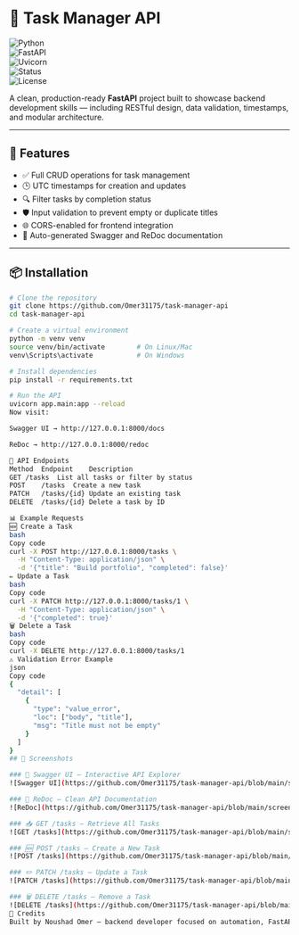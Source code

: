 # 🧠 Task Manager API

![Python](https://img.shields.io/badge/Python-3.12-blue?logo=python)  
![FastAPI](https://img.shields.io/badge/FastAPI-0.110-009688?logo=fastapi)  
![Uvicorn](https://img.shields.io/badge/Uvicorn-Running-success?logo=uvicorn)  
![Status](https://img.shields.io/badge/Status-Completed-brightgreen)  
![License](https://img.shields.io/badge/License-MIT-lightgrey)

A clean, production-ready **FastAPI** project built to showcase backend development skills — including RESTful design, data validation, timestamps, and modular architecture.

---

## 🚀 Features

- ✅ Full CRUD operations for task management  
- 🕒 UTC timestamps for creation and updates  
- 🔍 Filter tasks by completion status  
- 🛡️ Input validation to prevent empty or duplicate titles  
- 🌐 CORS-enabled for frontend integration  
- 📄 Auto-generated Swagger and ReDoc documentation  

---

## 📦 Installation

```bash
# Clone the repository
git clone https://github.com/Omer31175/task-manager-api
cd task-manager-api

# Create a virtual environment
python -m venv venv
source venv/bin/activate        # On Linux/Mac
venv\Scripts\activate           # On Windows

# Install dependencies
pip install -r requirements.txt

# Run the API
uvicorn app.main:app --reload
Now visit:

Swagger UI → http://127.0.0.1:8000/docs

ReDoc → http://127.0.0.1:8000/redoc

📮 API Endpoints
Method	Endpoint	Description
GET	/tasks	List all tasks or filter by status
POST	/tasks	Create a new task
PATCH	/tasks/{id}	Update an existing task
DELETE	/tasks/{id}	Delete a task by ID

📊 Example Requests
🆕 Create a Task
bash
Copy code
curl -X POST http://127.0.0.1:8000/tasks \
  -H "Content-Type: application/json" \
  -d '{"title": "Build portfolio", "completed": false}'
✏️ Update a Task
bash
Copy code
curl -X PATCH http://127.0.0.1:8000/tasks/1 \
  -H "Content-Type: application/json" \
  -d '{"completed": true}'
🗑️ Delete a Task
bash
Copy code
curl -X DELETE http://127.0.0.1:8000/tasks/1
⚠️ Validation Error Example
json
Copy code
{
  "detail": [
    {
      "type": "value_error",
      "loc": ["body", "title"],
      "msg": "Title must not be empty"
    }
  ]
}
## 📸 Screenshots

### 🧭 Swagger UI — Interactive API Explorer
![Swagger UI](https://github.com/Omer31175/task-manager-api/blob/main/screenshots/swagger.png?raw=true)

### 📘 ReDoc — Clean API Documentation
![ReDoc](https://github.com/Omer31175/task-manager-api/blob/main/screenshots/redoc.png?raw=true)

### 📥 GET /tasks — Retrieve All Tasks
![GET /tasks](https://github.com/Omer31175/task-manager-api/blob/main/screenshots/get_tasks.png?raw=true)

### 🆕 POST /tasks — Create a New Task
![POST /tasks](https://github.com/Omer31175/task-manager-api/blob/main/screenshots/post_task.png?raw=true)

### ✏️ PATCH /tasks — Update a Task
![PATCH /tasks](https://github.com/Omer31175/task-manager-api/blob/main/screenshots/update_task.png?raw=true)

### 🗑️ DELETE /tasks — Remove a Task
![DELETE /tasks](https://github.com/Omer31175/task-manager-api/blob/main/screenshots/delete_task.png?raw=true)
🙌 Credits
Built by Noushad Omer — backend developer focused on automation, FastAPI, and clean architecture.



